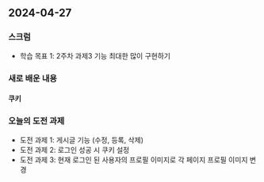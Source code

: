 ## 2024-04-27

### 스크럼
- 학습 목표 1: 2주차 과제3 기능 최대한 많이 구현하기

### 새로 배운 내용
#### 쿠키

### 오늘의 도전 과제
- 도전 과제 1: 게시글 기능 (수정, 등록, 삭제)
- 도전 과제 2: 로그인 성공 시 쿠키 설정
- 도전 과제 3: 현재 로그인 된 사용자의 프로필 이미지로 각 페이지 프로필 이미지 변경